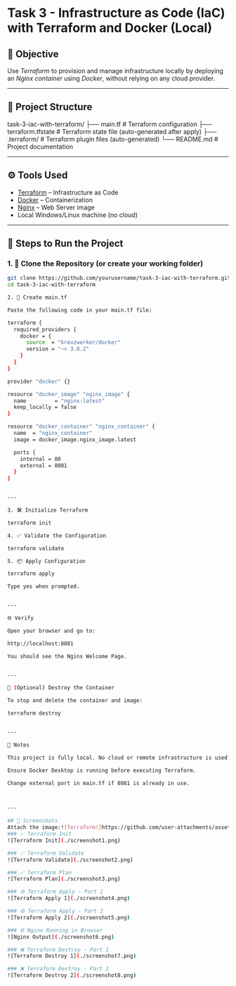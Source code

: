 # Task 3 - Infrastructure as Code (IaC) with Terraform and Docker (Local)

## 📌 Objective

Use *Terraform* to provision and manage infrastructure locally by deploying an *Nginx container* using *Docker*, without relying on any cloud provider.

---

## 📁 Project Structure

task-3-iac-with-terraform/ ├── main.tf              # Terraform configuration ├── terraform.tfstate    # Terraform state file (auto-generated after apply) ├── .terraform/          # Terraform plugin files (auto-generated) └── README.md            # Project documentation

---

## ⚙ Tools Used

- [Terraform](https://www.terraform.io/) – Infrastructure as Code
- [Docker](https://www.docker.com/) – Containerization
- [Nginx](https://hub.docker.com/_/nginx) – Web Server image
- Local Windows/Linux machine (no cloud)

---

## 🚀 Steps to Run the Project

### 1. 📁 Clone the Repository (or create your working folder)

```bash
git clone https://github.com/yourusername/task-3-iac-with-terraform.git
cd task-3-iac-with-terraform

2. 📄 Create main.tf

Paste the following code in your main.tf file:

terraform {
  required_providers {
    docker = {
      source  = "kreuzwerker/docker"
      version = "~> 3.0.2"
    }
  }
}

provider "docker" {}

resource "docker_image" "nginx_image" {
  name         = "nginx:latest"
  keep_locally = false
}

resource "docker_container" "nginx_container" {
  name  = "nginx_container"
  image = docker_image.nginx_image.latest

  ports {
    internal = 80
    external = 8081
  }
}


---

3. 🛠 Initialize Terraform

terraform init

4. ✅ Validate the Configuration

terraform validate

5. 📦 Apply Configuration

terraform apply

Type yes when prompted.


---

🌐 Verify

Open your browser and go to:

http://localhost:8081

You should see the Nginx Welcome Page.


---

🧹 (Optional) Destroy the Container

To stop and delete the container and image:

terraform destroy


---

📌 Notes

This project is fully local. No cloud or remote infrastructure is used.

Ensure Docker Desktop is running before executing Terraform.

Change external port in main.tf if 8081 is already in use.



---

## 📸 Screenshots
Attach the image:![Terraform!]https://github.com/user-attachments/assets/6c1251e3-3213-415a-81bd-d419810756f4)
### ✅ Terraform Init  
![Terraform Init](./screenshot1.png)

### ✅ Terraform Validate  
![Terraform Validate](./screenshot2.png)

### ✅ Terraform Plan  
![Terraform Plan](./screenshot3.png)

### ⚙ Terraform Apply - Part 1  
![Terraform Apply 1](./screenshot4.png)

### ⚙ Terraform Apply - Part 2  
![Terraform Apply 2](./screenshot5.png)

### 🌐 Nginx Running in Browser  
![Nginx Output](./screenshot6.png)

### ❌ Terraform Destroy - Part 1  
![Terraform Destroy 1](./screenshot7.png)

### ❌ Terraform Destroy - Part 2  
![Terraform Destroy 2](./screenshot8.png)
